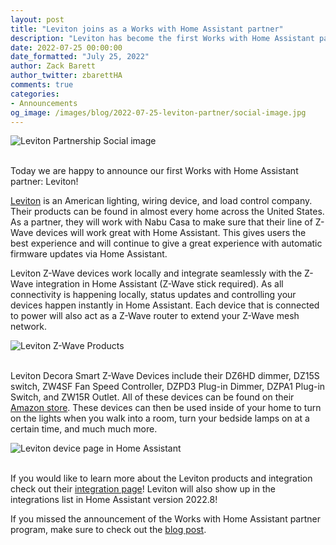 ```yaml
---
layout: post
title: "Leviton joins as a Works with Home Assistant partner"
description: "Leviton has become the first Works with Home Assistant partner using the Z-Wave badge"
date: 2022-07-25 00:00:00
date_formatted: "July 25, 2022"
author: Zack Barett
author_twitter: zbarettHA
comments: true
categories:
- Announcements
og_image: /images/blog/2022-07-25-leviton-partner/social-image.jpg
---
```


<img src='/images/blog/2022-07-25-leviton-partner/social-image.jpg' alt="Leviton Partnership Social image" class='no-shadow'>
<br><br>

Today we are happy to announce our first Works with Home Assistant partner: Leviton!

[Leviton](https://leviton.com) is an American lighting, wiring device, and load control company. Their products can be found in almost every home across the United States. As a partner, they will work with Nabu Casa to make sure that their line of Z-Wave devices will work great with Home Assistant. This gives users the best experience and will continue to give a great experience with automatic firmware updates via Home Assistant.

Leviton Z-Wave devices work locally and integrate seamlessly with the Z-Wave integration in Home Assistant (Z-Wave stick required). As all connectivity is happening locally, status updates and controlling your devices happen instantly in Home Assistant. Each device that is connected to power will also act as a Z-Wave router to extend your Z-Wave mesh network.

<img src='/images/blog/2022-07-25-leviton-partner/leviton-devices.jpg' alt="Leviton Z-Wave Products" class='no-shadow'>
<br><br>

Leviton Decora Smart Z-Wave Devices include their DZ6HD dimmer, DZ15S switch, ZW4SF Fan Speed Controller, DZPD3 Plug-in Dimmer, DZPA1 Plug-in Switch, and ZW15R Outlet. All of these devices can be found on their [Amazon store](https://www.amazon.com/Leviton). These devices can then be used inside of your home to turn on the lights when you walk into a room, turn your bedside lamps on at a certain time, and much much more.

<img src='/images/blog/2022-07-25-leviton-partner/leviton-device-page.png' alt="Leviton device page in Home Assistant" class='no-shadow'>
<br><br>

If you would like to learn more about the Leviton products and integration check out their [integration page](/integrations/leviton)! Leviton will also show up in the integrations list in Home Assistant version 2022.8!

If you missed the announcement of the Works with Home Assistant partner program, make sure to check out the [blog post](/partner-program).
